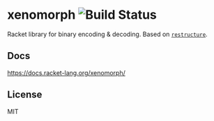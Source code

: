 # xenomorph ![Build Status](https://github.com/mbutterick/xenomorph/workflows/CI/badge.svg)

Racket library for binary encoding & decoding. Based on [`restructure`](https://github.com/foliojs/restructure).

Docs
-

https://docs.racket-lang.org/xenomorph/


License
-

MIT
